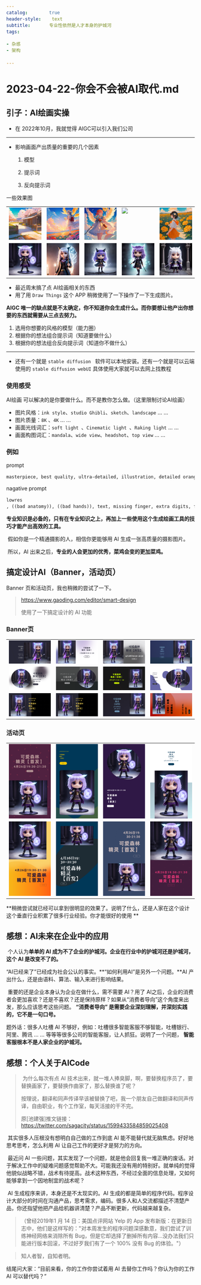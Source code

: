 ```yaml
---
catalog:        true
header-style:    text
subtitle:       专业性依然是人才本身的护城河
tags:

- 杂感
- 架构

---
```


# 2023-04-22-你会不会被AI取代.md

## 引子：AI绘画实操

- 在 2022年10月，我就觉得 AIGC可以引入我们公司

---

- 影响画面产出质量的重要的几个因素

    1. 模型

    2. 提示词

    3. 反向提示词

一些效果图

<table>
  <tr style="display: flex">
    <td style="flex: 1"> 
      <img src="/img/someThinkings/2023-04-22/assets/1.png">
    </td>
    <td style="flex: 1"> 
      <img src="/img/someThinkings/2023-04-22/assets/2.png">
    </td>
    <td style="flex: 1"> 
      <img src="/img/someThinkings/2023-04-22/assets/3.png">
    </td>
    <td style="flex: 1"> 
      <img src="/img/someThinkings/2023-04-22/assets/4.png">
    </td>
    <td style="flex: 1"> 
      <img src="/img/someThinkings/2023-04-22/assets/5.png">
    </td>
  </tr>

  <tr style="display: flex">
    <td style="flex: 1"> 
      <img src="/img/someThinkings/2023-04-22/assets/11.png">
    </td>
    <td style="flex: 1"> 
      <img src="/img/someThinkings/2023-04-22/assets/12.png">
    </td>
    <td style="flex: 1"> 
      <img src="/img/someThinkings/2023-04-22/assets/13.png">
    </td>
    <td style="flex: 1"> 
      <img src="/img/someThinkings/2023-04-22/assets/14.png">
    </td>
    <td style="flex: 1"> 
      <img src="/img/someThinkings/2023-04-22/assets/15.png">
    </td>
  </tr>
</table>


- 最近周末搞了点 AI绘画相关的东西
- 用了用 `Draw Things` 这个 APP 稍微使用了一下操作了一下生成图片。

**AIGC 唯一的缺点就是不太确定，你不知道你会生成什么。而你要想让他产出你想要的东西就需要从三点去努力。**

1. 选用你想要的风格的模型（能力圈）
2. 根据你的想法组合提示词（知道要做什么）
3. 根据你的想法组合反向提示词（知道你不做什么）

----

- 还有一个就是 `stable diffusion ` 软件可以本地安装。还有一个就是可以云端使用的 `stable diffusion webUI` 具体使用大家就可以去网上找教程

### 使用感受

AI绘画 可以解决的是你要做什么。而不是教你怎么做。（这里限制讨论AI绘画）

- 图片风格：`ink style`、`studio Ghibli`、`sketch`、`landscape` ... ...
- 图片质量：`8K` 、`4K` ... ...
- 画面光线词汇：`soft light `、`Cinematic light `、`Raking light` ... ...
- 画面构图词汇：`mandala`、`wide view`、`headshot`、`top view` ... ...

### 例如

prompt

```sh
masterpiece, best quality, ultra-detailed, illustration, detailed orange eyes, 1girl, short black hair, Flower sea full of spring atmosphere, beautiful sky
```

nagative prompt

```sql
lowres
, ((bad anatomy)), ((bad hands)), text, missing finger, extra digits, fewer digits, blurry, ((mutated hands and fingers)), (poorly drawn face), ((mutation)), ((deformed face)), (ugly), ((bad proportions)), ((extra limbs)), extra face, (double head), (extra head), ((extra feet)), monster, logo, cropped, worst quality, low quality, normal quality, jpeg, humpbacked, long body, long neck, ((jpeg artifacts))
```

​    **专业知识是必备的，只有在专业知识之上，再加上一些使用这个生成绘画工具的技巧才能产出高效的工具。**

​ 假如你是一个精通摄影的人，相信你更能够用 AI 生成一张高质量的摄影图片。

​ 所以，AI 出来之后，**专业的人会更加的优秀，菜鸡会变的更加菜鸡。**

## 搞定设计AI（Banner，活动页）

Banner 页和活动页，我也稍微的尝试了一下。

> https://www.gaoding.com/editor/smart-design
>
> 使用了一下搞定设计的 AI 功能

### Banner页


<table>
  <tr>
    <td>
        <img src="/img/someThinkings/2023-04-22/assets/01-01.png">
    </td>
    <td>
        <img src="/img/someThinkings/2023-04-22/assets/01-02.png">
    </td>
    <td>
        <img src="/img/someThinkings/2023-04-22/assets/01-03.png">
    </td>
    <td>
        <img src="/img/someThinkings/2023-04-22/assets/01-04.png">
    </td>
  </tr>
  <tr>
    <td>
        <img src="/img/someThinkings/2023-04-22/assets/01-05.png">
    </td>
    <td>
        <img src="/img/someThinkings/2023-04-22/assets/01-06.png">
    </td>
    <td>
        <img src="/img/someThinkings/2023-04-22/assets/01-07.png">
    </td>
    <td>
        <img src="/img/someThinkings/2023-04-22/assets/01-08.png">
    </td>
  </tr>
  <tr>
    <td>
        <img src="/img/someThinkings/2023-04-22/assets/01-09.png">
    </td>
    <td>
        <img src="/img/someThinkings/2023-04-22/assets/01-10.png">
    </td>
    <td>
        <img src="/img/someThinkings/2023-04-22/assets/01-11.png">
    </td>
    <td>
        <img src="/img/someThinkings/2023-04-22/assets/01-12.png">
    </td>
  </tr>
</table>


### 活动页



<table>
  <tr>
    <td>
        <img src="/img/someThinkings/2023-04-22/assets/02-01.png">
    </td>
    <td>
        <img src="/img/someThinkings/2023-04-22/assets/02-02.png">
    </td>
    <td>
        <img src="/img/someThinkings/2023-04-22/assets/02-03.png">
    </td>
    <td>
        <img src="/img/someThinkings/2023-04-22/assets/02-04.png">
    </td>
  </tr>
  <tr>
    <td>
        <img src="/img/someThinkings/2023-04-22/assets/02-05.png">
    </td>
    <td>
        <img src="/img/someThinkings/2023-04-22/assets/02-06.png">
    </td>
    <td>
        <img src="/img/someThinkings/2023-04-22/assets/02-07.png">
    </td>
    <td>
        <img src="/img/someThinkings/2023-04-22/assets/02-08.png">
    </td>
  </tr>
</table>


​        **稍微尝试就已经可以拿到很明显的效果了。说明了什么，还是人家在这个设计这个垂直行业积累了很多行业经验。你才能很好的使用
**

## 感想：AI未来在企业中的应用

​ 个人认为**单单的 AI 成为不了企业的护城河。企业在行业中的护城河还是护城河，这个 AI 是改变不了的。**

​ “AI已经来了”已经成为社会公认的事实。**“如何利用AI”是另外一个问题。**AI 产出什么，还是由语料、算法、输入来进行影响结果。

​ 重要的还是企业本身认为企业在做什么，需不需要 AI？用了 AI之后，企业的消费者会更加喜欢？还是不喜欢？还是保持原样？如果从“消费者导向”这个角度来出发，那么应该思考这些问题。
**“消费者导向” 是需要企业深刻理解，并深刻实践的，它不是一句口号。**

题外话：很多人吐槽 AI 不够好，例如：吐槽很多智能客服不够智能，吐槽银行、阿里、腾讯 ... ... 等等等很多公司的智能客服，让人抓狂。说明了一个问题，
**智能客服根本不是人家企业的护城河。**

## 感想：个人关于AICode

> ​ 为什么每次有点 AI 技术出来，就一堆人捧臭脚，啊，要替换程序员了，要替换画家了，要替换作曲家了，那么替换谁了呢？
>
>​ 按理说，翻译和同声传译早该被替换了吧，我一个朋友自己做翻译和同声传译，自由职业，有个工作室，每天活接的干不完。
>
>原[池建强]推文链接：https://twitter.com/sagacity/status/1599433584859025408

​ 其实很多人压根没有想明白自己做的工作到底 AI 能不能替代就无脑焦虑。好好地思考思考，怎么利用 AI 让自己工作的更好才是努力的方向。

​ 最近问 AI
一些问题，其实发现了一个问题，就是他会回复我一堆正确的废话。对于解决工作中的疑难问题感觉帮助不大。可能我还没有用的特别好。就单纯的觉得他貌似战略不错，战术有待提高。战术这种东西，不经过全面的信息处理，又如何能够拿到一个因地制宜的战术呢？

​ AI 生成程序来讲，本身还是不太现实的。AI
生成的都是简单的程序代码。程序设计大部分的时间在沟通产品，思考需求，编码。很多人和人交流都描述不清楚产品，你还指望他把产品给机器讲清楚？产品不断更新，代码越来越复杂。

> （曾经2019年1 月 14 日：美国点评网站 Yelp 的 App 发布新版：在更新日志中，他们是这样写的："对本周发生的程序问题深感歉意，我们尝试了训练神经网络来消除所有
> Bug，但是它却选择了删掉所有内容...没办法我们只能进行版本回滚，不过好歹我们有了一个 100% 没有 Bug 的体验。"）

> 知人者智，自知者明。

结尾问大家：“目前来看，你的工作你尝试着用 AI 去替你工作吗？你认为你的工作 AI 可以替代吗？”



